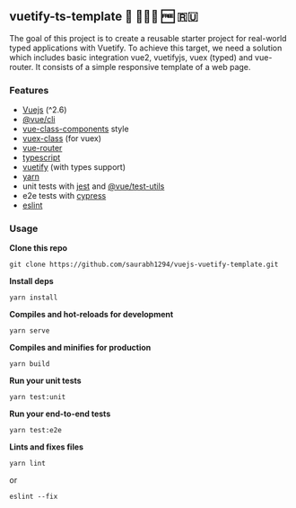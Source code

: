 ## vuetify-ts-template 🧢 👨🏻‍💻 🆓  🇷🇺

The goal of this project is to create a reusable starter project for real-world typed applications with Vuetify. To achieve this target, we need a solution which includes basic integration vue2, vuetifyjs, vuex (typed) and vue-router. It consists of a simple responsive template of a web page.

### Features
- [Vuejs][c:1] (^2.6)
- [@vue/cli][c:2]
- [vue-class-components][c:3] style
- [vuex-class][c:4] (for vuex)
- [vue-router][c:5]
- [typescript][c:6]
- [vuetify][c:7] (with types support)
- [yarn][c:8]
- unit tests with [jest][c:9] and [@vue/test-utils][c:10]
- e2e tests with [cypress][c:11]
- [eslint][c:12]

### Usage

__Clone this repo__
```
git clone https://github.com/saurabh1294/vuejs-vuetify-template.git
```

__Install deps__
```
yarn install
```

__Compiles and hot-reloads for development__
```
yarn serve
```

__Compiles and minifies for production__
```
yarn build
```

__Run your unit tests__
```
yarn test:unit
```

__Run your end-to-end tests__
```
yarn test:e2e
```

__Lints and fixes files__
```
yarn lint
```
or
```
eslint --fix
```


[c:1]: https://vuejs.org/
[c:2]: https://cli.vuejs.org/guide/
[c:3]: https://github.com/vuejs/vue-class-component
[c:4]: https://github.com/ktsn/vuex-class
[c:5]: https://router.vuejs.org/
[c:6]: https://www.typescriptlang.org/
[c:7]: https://vuetifyjs.com/en/
[c:8]: https://yarnpkg.com/
[c:9]: https://jestjs.io/
[c:10]: https://vue-test-utils.vuejs.org/
[c:11]: https://www.cypress.io/
[c:12]: https://eslint.org/
